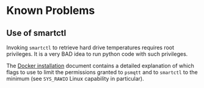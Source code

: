 # Known Problems

## Use of smartctl

Invoking `smartctl` to retrieve hard drive temperatures requires root
privileges.
It is a very BAD idea to run python code with such privileges.

The [Docker installation](install-docker.md) document contains
a detailed explanation of which flags to use to limit the
permissions granted to `psmqtt` and to `smartctl` to the minimum
(see `SYS_RAWIO` Linux capability in particular).

